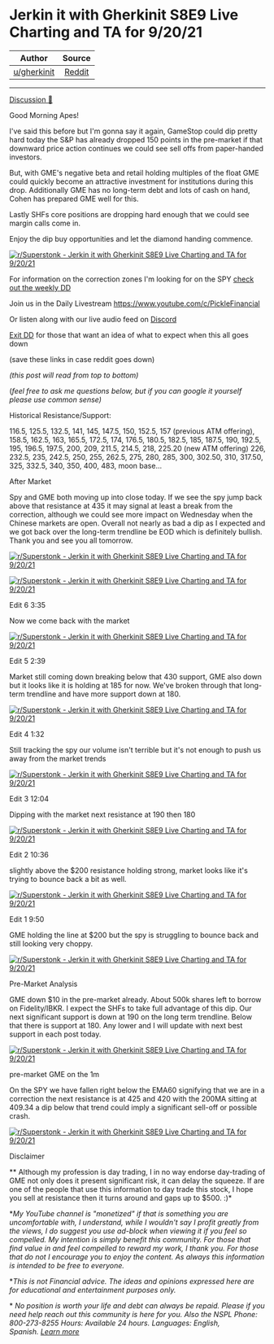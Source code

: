 Jerkin it with Gherkinit S8E9 Live Charting and TA for 9/20/21
==============================================================

| Author       | Source       | 
| :-------------: |:-------------:|
|  [u/gherkinit](https://www.reddit.com/user/gherkinit/) | [Reddit](https://www.reddit.com/r/Superstonk/comments/pru1of/jerkin_it_with_gherkinit_s8e9_live_charting_and/) | 

---

[Discussion 🦍](https://www.reddit.com/r/Superstonk/search?q=flair_name%3A%22Discussion%20%F0%9F%A6%8D%22&restrict_sr=1)

Good Morning Apes!

I've said this before but I'm gonna say it again, GameStop could dip pretty hard today the S&P has already dropped 150 points in the pre-market if that downward price action continues we could see sell offs from paper-handed investors.

But, with GME's negative beta and retail holding multiples of the float GME could quickly become an attractive investment for institutions during this drop. Additionally GME has no long-term debt and lots of cash on hand, Cohen has prepared GME well for this.

Lastly SHFs core positions are dropping hard enough that we could see margin calls come in.

Enjoy the dip buy opportunities and let the diamond handing commence.

[![r/Superstonk - Jerkin it with Gherkinit S8E9 Live Charting and TA for 9/20/21](https://preview.redd.it/zv3rug3zgno71.png?width=589&format=png&auto=webp&s=9dd57b502b1a6c3586d2fc7e71604dae1a8f148d)](https://preview.redd.it/zv3rug3zgno71.png?width=589&format=png&auto=webp&s=9dd57b502b1a6c3586d2fc7e71604dae1a8f148d)

For information on the correction zones I'm looking for on the SPY [check out the weekly DD](https://www.reddit.com/r/Superstonk/comments/prmmrt/futures_breakdown_and_forward_looking_ta_for_the/)

Join us in the Daily Livestream <https://www.youtube.com/c/PickleFinancial>

Or listen along with our live audio feed on [Discord](https://discord.gg/HbqnUVsSrH)

[Exit DD](https://www.reddit.com/r/Superstonk/comments/nogxnr/infinity_war_the_final_exit_dd_compilation/) for those that want an idea of what to expect when this all goes down

(save these links in case reddit goes down)

*(this post will read from top to bottom)*

(*feel free to ask me questions below, but if you can google it yourself please use common sense)*

Historical Resistance/Support:

116.5, 125.5, 132.5, 141, 145, 147.5, 150, 152.5, 157 (previous ATM offering), 158.5, 162.5, 163, 165.5, 172.5, 174, 176.5, 180.5, 182.5, 185, 187.5, 190, 192.5, 195, 196.5, 197.5, 200, 209, 211.5, 214.5, 218, 225.20 (new ATM offering) 226, 232.5, 235, 242.5, 250, 255, 262.5, 275, 280, 285, 300, 302.50, 310, 317.50, 325, 332.5, 340, 350, 400, 483, moon base...

After Market

Spy and GME both moving up into close today. If we see the spy jump back above that resistance at 435 it may signal at least a break from the correction, although we could see more impact on Wednesday when the Chinese markets are open. Overall not nearly as bad a dip as I expected and we got back over the long-term trendline be EOD which is definitely bullish. Thank you and see you all tomorrow.

[![r/Superstonk - Jerkin it with Gherkinit S8E9 Live Charting and TA for 9/20/21](https://preview.redd.it/d2pwzo06tpo71.png?width=706&format=png&auto=webp&s=d1f60f54ffcd82f9fdef50ca50466938420cbc3d)](https://preview.redd.it/d2pwzo06tpo71.png?width=706&format=png&auto=webp&s=d1f60f54ffcd82f9fdef50ca50466938420cbc3d)

[![r/Superstonk - Jerkin it with Gherkinit S8E9 Live Charting and TA for 9/20/21](https://preview.redd.it/84543jfwspo71.png?width=1598&format=png&auto=webp&s=719935203e2ad226407e3b2867ea42db278aff41)](https://preview.redd.it/84543jfwspo71.png?width=1598&format=png&auto=webp&s=719935203e2ad226407e3b2867ea42db278aff41)

Edit 6 3:35

Now we come back with the market

[![r/Superstonk - Jerkin it with Gherkinit S8E9 Live Charting and TA for 9/20/21](https://preview.redd.it/zlvr69lonpo71.png?width=1596&format=png&auto=webp&s=b327227224be75e0db7b7f82da30f3466721bd25)](https://preview.redd.it/zlvr69lonpo71.png?width=1596&format=png&auto=webp&s=b327227224be75e0db7b7f82da30f3466721bd25)

Edit 5 2:39

Market still coming down breaking below that 430 support, GME also down but it looks like it is holding at 185 for now. We've broken through that long-term trendline and have more support down at 180.

[![r/Superstonk - Jerkin it with Gherkinit S8E9 Live Charting and TA for 9/20/21](https://preview.redd.it/3bks200tdpo71.png?width=1588&format=png&auto=webp&s=0ae1ad503ad4b85f3741529f8947cb9b8ec033a4)](https://preview.redd.it/3bks200tdpo71.png?width=1588&format=png&auto=webp&s=0ae1ad503ad4b85f3741529f8947cb9b8ec033a4)

Edit 4 1:32

Still tracking the spy our volume isn't terrible but it's not enough to push us away from the market trends

[![r/Superstonk - Jerkin it with Gherkinit S8E9 Live Charting and TA for 9/20/21](https://preview.redd.it/f8ght1ip1po71.png?width=1582&format=png&auto=webp&s=0324aa24b0f2be951964eba6dc7281757bf420cd)](https://preview.redd.it/f8ght1ip1po71.png?width=1582&format=png&auto=webp&s=0324aa24b0f2be951964eba6dc7281757bf420cd)

Edit 3 12:04

Dipping with the market next resistance at 190 then 180

[![r/Superstonk - Jerkin it with Gherkinit S8E9 Live Charting and TA for 9/20/21](https://preview.redd.it/veoprctwloo71.png?width=1584&format=png&auto=webp&s=e8d25790ca47659949541797f6be4ec5e7e8a4f9)](https://preview.redd.it/veoprctwloo71.png?width=1584&format=png&auto=webp&s=e8d25790ca47659949541797f6be4ec5e7e8a4f9)

Edit 2 10:36

slightly above the $200 resistance holding strong, market looks like it's trying to bounce back a bit as well.

[![r/Superstonk - Jerkin it with Gherkinit S8E9 Live Charting and TA for 9/20/21](https://preview.redd.it/nqupbaj96oo71.png?width=1588&format=png&auto=webp&s=19848d30488861ecdfa80f998d03647dcc791f62)](https://preview.redd.it/nqupbaj96oo71.png?width=1588&format=png&auto=webp&s=19848d30488861ecdfa80f998d03647dcc791f62)

Edit 1 9:50

GME holding the line at $200 but the spy is struggling to bounce back and still looking very choppy.

[![r/Superstonk - Jerkin it with Gherkinit S8E9 Live Charting and TA for 9/20/21](https://preview.redd.it/bagkdy6yxno71.png?width=1597&format=png&auto=webp&s=609bf704c8f2126a6acd93b51640479ca7b8def1)](https://preview.redd.it/bagkdy6yxno71.png?width=1597&format=png&auto=webp&s=609bf704c8f2126a6acd93b51640479ca7b8def1)

Pre-Market Analysis

GME down $10 in the pre-market already. About 500k shares left to borrow on Fidelity/IBKR. I expect the SHFs to take full advantage of this dip. Our next significant support is down at 190 on the long term trendline. Below that there is support at 180. Any lower and I will update with next best support in each post today.

[![r/Superstonk - Jerkin it with Gherkinit S8E9 Live Charting and TA for 9/20/21](https://preview.redd.it/0yrjd2xujno71.png?width=1585&format=png&auto=webp&s=89ae1cd93fbb2f9887922e290021930aecb0da93)](https://preview.redd.it/0yrjd2xujno71.png?width=1585&format=png&auto=webp&s=89ae1cd93fbb2f9887922e290021930aecb0da93)

pre-market GME on the 1m

On the SPY we have fallen right below the EMA60 signifying that we are in a correction the next resistance is at 425 and 420 with the 200MA sitting at 409.34 a dip below that trend could imply a significant sell-off or possible crash.

[![r/Superstonk - Jerkin it with Gherkinit S8E9 Live Charting and TA for 9/20/21](https://preview.redd.it/fnizku5tkno71.png?width=1723&format=png&auto=webp&s=f85e19a2cb39a7e98533115053ca9f762f72b734)](https://preview.redd.it/fnizku5tkno71.png?width=1723&format=png&auto=webp&s=f85e19a2cb39a7e98533115053ca9f762f72b734)

Disclaimer

** Although my profession is day trading, I in no way endorse day-trading of GME not only does it present significant risk, it can delay the squeeze. If are one of the people that use this information to day trade this stock, I hope you sell at resistance then it turns around and gaps up to $500. :)*

**My YouTube channel is "monetized" if that is something you are uncomfortable with, I understand, while I wouldn't say I profit greatly from the views, I do suggest you use ad-block when viewing it if you feel so compelled.* *My intention is simply benefit this community. For those that find value in and feel compelled to reward my work, I thank you. For those that do not I encourage you to enjoy the content. As always this information is intended to be free to everyone.*

**This is not Financial advice. The ideas and opinions expressed here are for educational and entertainment purposes only.*

* *No position is worth your life and debt can always be repaid. Please if you need help reach out this community is here for you. Also the NSPL Phone: 800-273-8255 Hours: Available 24 hours. Languages: English, Spanish.* [*Learn more*](https://suicidepreventionlifeline.org/)
